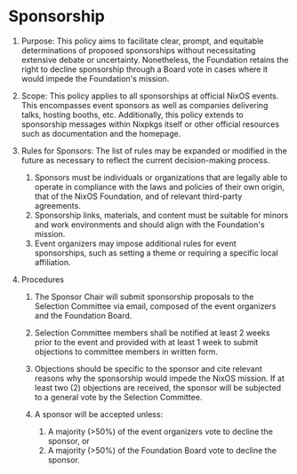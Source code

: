 # Sponsorship

1. Purpose:
This policy aims to facilitate clear, prompt, and equitable determinations of proposed sponsorships without necessitating extensive debate or uncertainty.
Nonetheless, the Foundation retains the right to decline sponsorship through a Board vote in cases where it would impede the Foundation's mission.

2. Scope:
This policy applies to all sponsorships at official NixOS events.
This encompasses event sponsors as well as companies delivering talks, hosting booths, etc.
Additionally, this policy extends to sponsorship messages within Nixpkgs itself or other official resources such as documentation and the homepage.

3. Rules for Sponsors:
The list of rules may be expanded or modified in the future as necessary to reflect the current decision-making process.

    1. Sponsors must be individuals or organizations that are legally able to operate in compliance with the laws and policies of their own origin, that of the NixOS Foundation, and of relevant third-party agreements.
    2. Sponsorship links, materials, and content must be suitable for minors and work environments and should align with the Foundation's mission.
    3. Event organizers may impose additional rules for event sponsorships, such as setting a theme or requiring a specific local affiliation.

4. Procedures

    1. The Sponsor Chair will submit sponsorship proposals to the Selection Committee via email, composed of the event organizers and the Foundation Board.

    2. Selection Committee members shall be notified at least 2 weeks prior to the event and provided with at least 1 week to submit objections to committee members in written form.

    3. Objections should be specific to the sponsor and cite relevant reasons why the sponsorship would impede the NixOS mission.
    If at least two (2) objections are received, the sponsor will be subjected to a general vote by the Selection Committee.

    4. A sponsor will be accepted unless:

        1. A majority (>50%) of the event organizers vote to decline the sponsor, or
        2. A majority (>50%) of the Foundation Board vote to decline the sponsor.
